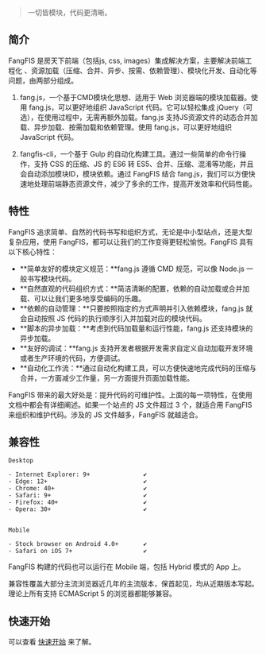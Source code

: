 > 一切皆模块，代码更清晰。

## 简介
FangFIS 是房天下前端（包括js, css, images）集成解决方案，主要解决前端工程化 、资源加载（压缩、合并、异步、按需、依赖管理）、模块化开发、自动化等问题，由两部分组成。

1. fang.js，一个基于CMD模块化思想、适用于 Web 浏览器端的模块加载器。使用 fang.js，可以更好地组织 JavaScript 代码。它可以轻松集成 jQuery（可选），在使用过程中，无需再额外加载。fang.js 支持JS资源文件的动态合并加载、异步加载、按需加载和依赖管理。使用 fang.js，可以更好地组织 JavaScript 代码。

2. fangfis-cli，一个基于 Gulp 的自动化构建工具。通过一些简单的命令行操作，支持 CSS 的压缩、JS 的 ES6 转 ES5、合并、压缩、混淆等功能，并且会自动添加模块ID，模块依赖。通过 FangFIS 结合 fang.js，我们可以方便快速地处理前端静态资源文件，减少了多余的工作，提高开发效率和代码性能。

## 特性

FangFIS 追求简单、自然的代码书写和组织方式，无论是中小型站点，还是大型复杂应用，使用 FangFIS，都可以让我们的工作变得更轻松愉悦。FangFIS 具有以下核心特性：
- **简单友好的模块定义规范：**fang.js 遵循 CMD 规范，可以像 Node.js 一般书写模块代码。
- **自然直观的代码组织方式：**简洁清晰的配置，依赖的自动加载或合并加载、可以让我们更多地享受编码的乐趣。
- **依赖的自动管理：**只要按照指定的方式声明并引入依赖模块，fang.js 就会自动按照 JS 代码的执行顺序引入并加载对应的模块代码。
- **脚本的异步加载：**考虑到代码加载量和运行性能，fang.js 还支持模块的异步加载。
- **友好的调试：**fang.js 支持开发者根据开发需求自定义自动加载开发环境或者生产环境的代码，方便调试。
- **自动化工作流：**通过自动化构建工具，可以方便快速地完成代码的压缩与合并，一方面减少工作量，另一方面提升页面加载性能。

FangFIS 带来的最大好处是：提升代码的可维护性。上面的每一项特性，在使用文档中都会有详细阐述。如果一个站点的 JS 文件超过 3 个，就适合用 FangFIS 来组织和维护代码。涉及的 JS 文件越多，FangFIS 就越适合。

## 兼容性

```
Desktop

- Internet Explorer: 9+               ✔
- Edge: 12+                           ✔
- Chrome: 40+                         ✔
- Safari: 9+                          ✔
- Firefox: 40+                        ✔
- Opera: 30+                          ✔


Mobile

- Stock browser on Android 4.0+       ✔
- Safari on iOS 7+                    ✔
```

FangFIS 构建的代码也可以运行在 Mobile 端，包括 Hybrid 模式的 App 上。

兼容性覆盖大部分主流浏览器近几年的主流版本，保首起见，均从近期版本写起。理论上所有支持 ECMAScript 5 的浏览器都能够兼容。

## 快速开始

可以查看 [快速开始](quickstart.md) 来了解。
